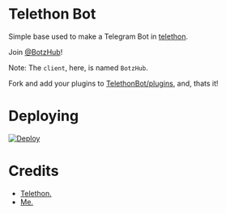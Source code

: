 # Telethon Bot
Simple base used to make a Telegram Bot in [telethon](https://github.com/LonamiWebs/Telethon).
   
Join [@BotzHub](https://t.me/BotzHub)!
    
Note: The `client`, here, is named `BotzHub`.
   
Fork and add your plugins to [TelethonBot/plugins](./TelethonBot/plugins), and, thats it!

# Deploying
[![Deploy](https://www.herokucdn.com/deploy/button.svg)](https://heroku.com/deploy?template=https://github.com/itzdipesh/DIPESH-PM-BOT)

# Credits
- [Telethon.](https://github.com/LonamiWebs/Telethon)
- [Me.](https://t.me/xditya)
